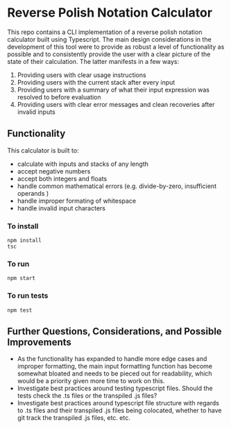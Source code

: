 # Reverse Polish Notation Calculator

This repo contains a CLI implementation of a reverse polish notation calculator built using Typescript.
The main design considerations in the development of this tool were to provide as robust a level of functionality as possible and to consistently provide the user with a clear picture of the state of their calculation. The latter manifests in a few ways:

1. Providing users with clear usage instructions
2. Providing users with the current stack after every input
3. Providing users with a summary of what their input expression was resolved to before evaluation
4. Providing users with clear error messages and clean recoveries after invalid inputs

## Functionality

This calculator is built to:

- calculate with inputs and stacks of any length
- accept negative numbers
- accept both integers and floats
- handle common mathematical errors (e.g. divide-by-zero, insufficient operands )
- handle improper formating of whitespace
- handle invalid input characters

### To install

```
npm install
tsc
```

### To run

```
npm start
```

### To run tests

```
npm test
```

## Further Questions, Considerations, and Possible Improvements

- As the functionality has expanded to handle more edge cases and improper formatting, the main input formatting function has become somewhat bloated and needs to be pieced out for readability, which would be a priority given more time to work on this.
- Investigate best practices around testing typescript files. Should the tests check the .ts files or the transpiled .js files?
- Investigate best practices around typescript file structure with regards to .ts files and their transpiled .js files being colocated, whether to have git track the transpiled .js files, etc. etc.
